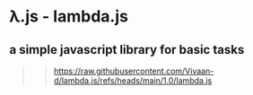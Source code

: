 # λ.js - lambda.js
## a simple javascript library for basic tasks
>> https://raw.githubusercontent.com/Vivaan-d/lambda.js/refs/heads/main/1.0/lambda.js
